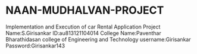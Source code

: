 # NAAN-MUDHALVAN-PROJECT
Implementation and Execution of car Rental Application Project
Name:S.Girisankar
ID:au813121104014
College Name:Paventhar Bharathidasan college of Engineering and Technology
username:Girisankar
Password:Girisankar143
